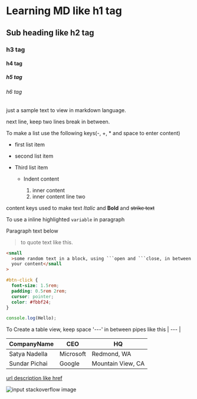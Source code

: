 # Learning MD like h1 tag

## Sub heading like h2 tag

### h3 tag

#### h4 tag

##### h5 tag

###### h6 tag

just a sample text to view in markdown language.

next line, keep two lines break in between.

To make a list use the following keys(-, +, \* and space to enter content)

- first list item

* second list item

- Third list item

  - Indent content

    1. inner content
    1. inner content line two

content keys used to make text _Italic_ and **Bold** and ~~strike text~~

To use a inline highlighted `variable` in paragraph

Paragraph text below

> to quote text like this.

````html
<small
  >some random text in a block, using ```open and ```close, in between write
  your content</small
>
````

```CSS
#btn-click {
  font-size: 1.5rem;
  padding: 0.5rem 2rem;
  cursor: pointer;
  color: #fbbf24;
}
```

```JavaScript
console.log(Hello);
```

To Create a table view, keep space '---' in between pipes like this | --- |

| CompanyName   | CEO       | HQ                |
| ------------- | --------- | ----------------- |
| Satya Nadella | Microsoft | Redmond, WA       |
| Sundar Pichai | Google    | Mountain View, CA |

[url description like href](https://www.google.com/)

![input stackoverflow image](http://lmsotfy.com/so.png)
